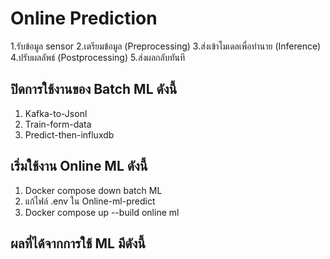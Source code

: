 # Online Prediction

1.รับข้อมูล sensor
2.เตรียมข้อมูล (Preprocessing)
3.ส่งเข้าโมเดลเพื่อทำนาย (Inference)
4.ปรับผลลัพธ์ (Postprocessing)
5.ส่งผลกลับทันที

## ปิดการใช้งานของ Batch ML ดังนี้

1. Kafka-to-Jsonl
2. Train-form-data
3. Predict-then-influxdb


## เริ่มใช้งาน Online ML ดังนี้

1. Docker compose down batch ML
2. แก้ไฟล์ .env ใน Online-ml-predict
3. Docker compose up --build online ml

## ผลที่ได้จากการใช้ ML มีดังนี้
